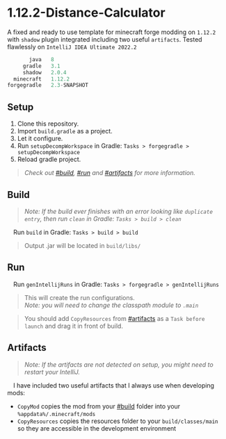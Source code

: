 # 1.12.2-Distance-Calculator

A fixed and ready to use template for minecraft forge modding on `1.12.2`
with `shadow` plugin integrated including two useful `artifacts`. Tested flawlessly on `IntelliJ IDEA Ultimate 2022.2`

```js
       java   8
     gradle   3.1
     shadow   2.0.4
  minecraft   1.12.2
forgegradle   2.3-SNAPSHOT
```

## Setup
1. Clone this repository.
2. Import `build.gradle` as a project.
3. Let it configure.
4. Run `setupDecompWorkspace` in Gradle: `Tasks > forgegradle > setupDecompWorkspace`
5. Reload gradle project.
> *Check out [#build](#build), [#run](#run) and [#artifacts](#artifacts) for more information.*

## Build
> *Note: If the build ever finishes with an error looking like `duplicate entry`, then run `clean` in Gradle: `Tasks > build > clean`*

&emsp;Run `build` in Gradle: `Tasks > build > build`
> Output .jar will be located in `build/libs/`

## Run
&emsp;Run `genIntellijRuns` in Gradle: `Tasks > forgegradle > genIntellijRuns`
> This will create the run configurations. <br> *Note: you will need to change the classpath module to `.main`*

> You should add `CopyResources` from [#artifacts](#artifacts) as a `Task before launch` and drag it in front of build.

## Artifacts
> *Note: If the artifacts are not detected on setup, you might need to restart your IntelliJ.*

&emsp;I have included two useful artifacts that I always use when developing mods:
- `CopyMod` copies the mod from your [#build](#build) folder into your `%appdata%/.minecraft/mods`
- `CopyResources` copies the resources folder to your `build/classes/main` so they are accessible in the development environment
